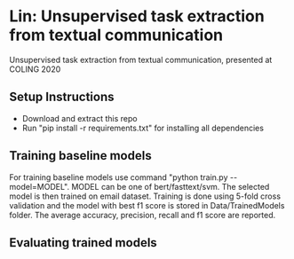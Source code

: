 # Lin: Unsupervised task extraction from textual communication
Unsupervised task extraction from textual communication, presented at COLING 2020

## Setup Instructions
* Download and extract this repo
* Run "pip install -r requirements.txt" for installing all dependencies

## Training baseline models
For training baseline models use command  "python train.py --model=MODEL".
MODEL can be one of bert/fasttext/svm. The selected model is then trained on email dataset.
Training is done using 5-fold cross validation and the model with best f1 score is stored in Data/TrainedModels folder.
The average accuracy, precision, recall and f1 score are reported.

## Evaluating trained models
